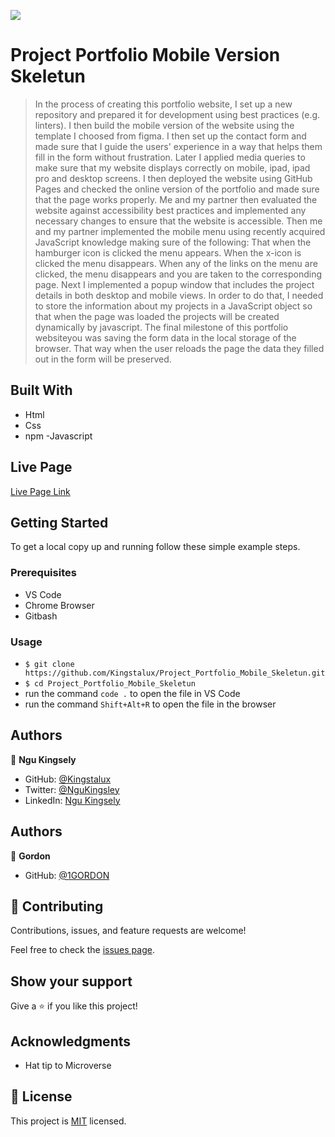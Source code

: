 
![](https://img.shields.io/badge/Microverse-blueviolet)

# Project Portfolio Mobile Version Skeletun

>In the process of creating this portfolio website, I set up a new repository and prepared it for development using best practices (e.g. linters). I then build the mobile version of the website using the template I choosed from figma.
I then set up the contact form and made sure that I guide the users' experience in a way that helps them fill in the form without frustration. 
Later I applied media queries to make sure that my website displays correctly on mobile, ipad, ipad pro and desktop screens.
I then deployed the website using GitHub Pages and checked the online version of the portfolio and made sure that the page works properly.
Me and my partner then evaluated the website against accessibility best practices and implemented any necessary changes to ensure that the website is accessible.
Then me and my  partner implemented the mobile menu using recently acquired JavaScript knowledge making sure of the following:
That when the hamburger icon is clicked the menu appears.
When the x-icon is clicked the menu disappears.
When any of the links on the menu are clicked, the menu disappears and you are taken to the corresponding page.
Next I implemented a popup window that includes the project details in both desktop and mobile views. In order to do that, I needed to store the information about my projects in a JavaScript object so that when the page was loaded the projects will be created dynamically by javascript.
The final milestone of this portfolio websiteyou was saving the form data in the local storage of the browser. That way when the user reloads the page the data they filled out in the form will be preserved.







## Built With

- Html
- Css
- npm
-Javascript

## Live Page

[Live Page Link](https://kingstalux.github.io/Portfolio/)

## Getting Started

To get a local copy up and running follow these simple example steps.

### Prerequisites

- VS Code
- Chrome Browser
- Gitbash


### Usage
- `$ git clone https://github.com/Kingstalux/Project_Portfolio_Mobile_Skeletun.git`
- `$ cd Project_Portfolio_Mobile_Skeletun`
- run the command `code .` to open the file in VS Code
- run the command `Shift+Alt+R` to open the file in the browser


## Authors

👤 **Ngu Kingsely**

- GitHub: [@Kingstalux](https://github.com/Kingstalux)
- Twitter: [@NguKingsley](https://twitter.com/NguKingsley)
- LinkedIn: [Ngu Kingsely](https://www.linkedin.com/in/ngu-kingsely-junior-cho-974b60136/)

## Authors

👤 **Gordon**

- GitHub: [@1GORDON](https://github.com/1GORDON)



## 🤝 Contributing

Contributions, issues, and feature requests are welcome!

Feel free to check the [issues page](https://github.com/Kingstalux/Project_Portfolio_Mobile_Skeletun/issues).

## Show your support

Give a ⭐️ if you like this project!

## Acknowledgments

- Hat tip to Microverse

## 📝 License

This project is [MIT](./MIT.md) licensed.

